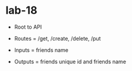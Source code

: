 # lab-18

- Root to API

- Routes = /get, /create, /delete, /put

- Inputs = friends name

- Outputs = friends unique id and friends name